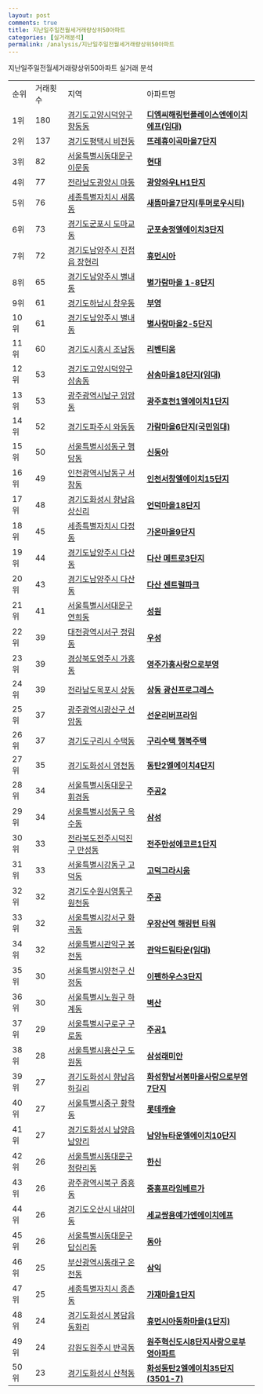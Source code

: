 ```yaml
---
layout: post
comments: true
title: 지난일주일전월세거래량상위50아파트
categories: [실거래분석]
permalink: /analysis/지난일주일전월세거래량상위50아파트
---
```


지난일주일전월세거래량상위50아파트 실거래 분석

<table>
  <tr>
    <td>순위</td>
    <td>거래횟수</td>
    <td>지역</td>
    <td>아파트명</td>
  </tr>

  <tr>
    <td>1위</td>
    <td>180</td>
    <td><a href="/apt/경기도고양시덕양구향동동">경기도고양시덕양구 향동동</a></td>
    <td colspan="4" style="font-weight: bold;"><a href="https://search.naver.com/search.naver?query=향동동 디엠씨해링턴플레이스엔에이치에프(임대)">디엠씨해링턴플레이스엔에이치에프(임대)</a></td>
  </tr>

  <tr>
    <td>2위</td>
    <td>137</td>
    <td><a href="/apt/경기도평택시비전동">경기도평택시 비전동</a></td>
    <td colspan="4" style="font-weight: bold;"><a href="https://search.naver.com/search.naver?query=비전동 뜨레휴이곡마을7단지">뜨레휴이곡마을7단지</a></td>
  </tr>

  <tr>
    <td>3위</td>
    <td>82</td>
    <td><a href="/apt/서울특별시동대문구이문동">서울특별시동대문구 이문동</a></td>
    <td colspan="4" style="font-weight: bold;"><a href="https://search.naver.com/search.naver?query=이문동 현대">현대</a></td>
  </tr>

  <tr>
    <td>4위</td>
    <td>77</td>
    <td><a href="/apt/전라남도광양시마동">전라남도광양시 마동</a></td>
    <td colspan="4" style="font-weight: bold;"><a href="https://search.naver.com/search.naver?query=마동 광양와우LH1단지">광양와우LH1단지</a></td>
  </tr>

  <tr>
    <td>5위</td>
    <td>76</td>
    <td><a href="/apt/세종특별자치시새롬동">세종특별자치시 새롬동</a></td>
    <td colspan="4" style="font-weight: bold;"><a href="https://search.naver.com/search.naver?query=새롬동 새뜸마을7단지(투머로우시티)">새뜸마을7단지(투머로우시티)</a></td>
  </tr>

  <tr>
    <td>6위</td>
    <td>73</td>
    <td><a href="/apt/경기도군포시도마교동">경기도군포시 도마교동</a></td>
    <td colspan="4" style="font-weight: bold;"><a href="https://search.naver.com/search.naver?query=도마교동 군포송정엘에이치3단지">군포송정엘에이치3단지</a></td>
  </tr>

  <tr>
    <td>7위</td>
    <td>72</td>
    <td><a href="/apt/경기도남양주시진접읍 장현리">경기도남양주시 진접읍 장현리</a></td>
    <td colspan="4" style="font-weight: bold;"><a href="https://search.naver.com/search.naver?query=진접읍 장현리 휴먼시아">휴먼시아</a></td>
  </tr>

  <tr>
    <td>8위</td>
    <td>65</td>
    <td><a href="/apt/경기도남양주시별내동">경기도남양주시 별내동</a></td>
    <td colspan="4" style="font-weight: bold;"><a href="https://search.naver.com/search.naver?query=별내동 별가람마을 1-8단지">별가람마을 1-8단지</a></td>
  </tr>

  <tr>
    <td>9위</td>
    <td>61</td>
    <td><a href="/apt/경기도하남시창우동">경기도하남시 창우동</a></td>
    <td colspan="4" style="font-weight: bold;"><a href="https://search.naver.com/search.naver?query=창우동 부영">부영</a></td>
  </tr>

  <tr>
    <td>10위</td>
    <td>61</td>
    <td><a href="/apt/경기도남양주시별내동">경기도남양주시 별내동</a></td>
    <td colspan="4" style="font-weight: bold;"><a href="https://search.naver.com/search.naver?query=별내동 별사랑마을2-5단지">별사랑마을2-5단지</a></td>
  </tr>

  <tr>
    <td>11위</td>
    <td>60</td>
    <td><a href="/apt/경기도시흥시조남동">경기도시흥시 조남동</a></td>
    <td colspan="4" style="font-weight: bold;"><a href="https://search.naver.com/search.naver?query=조남동 리벤티움">리벤티움</a></td>
  </tr>

  <tr>
    <td>12위</td>
    <td>53</td>
    <td><a href="/apt/경기도고양시덕양구삼송동">경기도고양시덕양구 삼송동</a></td>
    <td colspan="4" style="font-weight: bold;"><a href="https://search.naver.com/search.naver?query=삼송동 삼송마을18단지(임대)">삼송마을18단지(임대)</a></td>
  </tr>

  <tr>
    <td>13위</td>
    <td>53</td>
    <td><a href="/apt/광주광역시남구임암동">광주광역시남구 임암동</a></td>
    <td colspan="4" style="font-weight: bold;"><a href="https://search.naver.com/search.naver?query=임암동 광주효천1엘에이치1단지">광주효천1엘에이치1단지</a></td>
  </tr>

  <tr>
    <td>14위</td>
    <td>52</td>
    <td><a href="/apt/경기도파주시와동동">경기도파주시 와동동</a></td>
    <td colspan="4" style="font-weight: bold;"><a href="https://search.naver.com/search.naver?query=와동동 가람마을6단지(국민임대)">가람마을6단지(국민임대)</a></td>
  </tr>

  <tr>
    <td>15위</td>
    <td>50</td>
    <td><a href="/apt/서울특별시성동구행당동">서울특별시성동구 행당동</a></td>
    <td colspan="4" style="font-weight: bold;"><a href="https://search.naver.com/search.naver?query=행당동 신동아">신동아</a></td>
  </tr>

  <tr>
    <td>16위</td>
    <td>49</td>
    <td><a href="/apt/인천광역시남동구서창동">인천광역시남동구 서창동</a></td>
    <td colspan="4" style="font-weight: bold;"><a href="https://search.naver.com/search.naver?query=서창동 인천서창엘에이치15단지">인천서창엘에이치15단지</a></td>
  </tr>

  <tr>
    <td>17위</td>
    <td>48</td>
    <td><a href="/apt/경기도화성시향남읍 상신리">경기도화성시 향남읍 상신리</a></td>
    <td colspan="4" style="font-weight: bold;"><a href="https://search.naver.com/search.naver?query=향남읍 상신리 언덕마을18단지">언덕마을18단지</a></td>
  </tr>

  <tr>
    <td>18위</td>
    <td>45</td>
    <td><a href="/apt/세종특별자치시다정동">세종특별자치시 다정동</a></td>
    <td colspan="4" style="font-weight: bold;"><a href="https://search.naver.com/search.naver?query=다정동 가온마을9단지">가온마을9단지</a></td>
  </tr>

  <tr>
    <td>19위</td>
    <td>44</td>
    <td><a href="/apt/경기도남양주시다산동">경기도남양주시 다산동</a></td>
    <td colspan="4" style="font-weight: bold;"><a href="https://search.naver.com/search.naver?query=다산동 다산 메트로3단지">다산 메트로3단지</a></td>
  </tr>

  <tr>
    <td>20위</td>
    <td>43</td>
    <td><a href="/apt/경기도남양주시다산동">경기도남양주시 다산동</a></td>
    <td colspan="4" style="font-weight: bold;"><a href="https://search.naver.com/search.naver?query=다산동 다산 센트럴파크">다산 센트럴파크</a></td>
  </tr>

  <tr>
    <td>21위</td>
    <td>41</td>
    <td><a href="/apt/서울특별시서대문구연희동">서울특별시서대문구 연희동</a></td>
    <td colspan="4" style="font-weight: bold;"><a href="https://search.naver.com/search.naver?query=연희동 성원">성원</a></td>
  </tr>

  <tr>
    <td>22위</td>
    <td>39</td>
    <td><a href="/apt/대전광역시서구정림동">대전광역시서구 정림동</a></td>
    <td colspan="4" style="font-weight: bold;"><a href="https://search.naver.com/search.naver?query=정림동 우성">우성</a></td>
  </tr>

  <tr>
    <td>23위</td>
    <td>39</td>
    <td><a href="/apt/경상북도영주시가흥동">경상북도영주시 가흥동</a></td>
    <td colspan="4" style="font-weight: bold;"><a href="https://search.naver.com/search.naver?query=가흥동 영주가흥사랑으로부영">영주가흥사랑으로부영</a></td>
  </tr>

  <tr>
    <td>24위</td>
    <td>39</td>
    <td><a href="/apt/전라남도목포시상동">전라남도목포시 상동</a></td>
    <td colspan="4" style="font-weight: bold;"><a href="https://search.naver.com/search.naver?query=상동 상동 광신프로그레스">상동 광신프로그레스</a></td>
  </tr>

  <tr>
    <td>25위</td>
    <td>37</td>
    <td><a href="/apt/광주광역시광산구선암동">광주광역시광산구 선암동</a></td>
    <td colspan="4" style="font-weight: bold;"><a href="https://search.naver.com/search.naver?query=선암동 선운리버프라임">선운리버프라임</a></td>
  </tr>

  <tr>
    <td>26위</td>
    <td>37</td>
    <td><a href="/apt/경기도구리시수택동">경기도구리시 수택동</a></td>
    <td colspan="4" style="font-weight: bold;"><a href="https://search.naver.com/search.naver?query=수택동 구리수택 행복주택">구리수택 행복주택</a></td>
  </tr>

  <tr>
    <td>27위</td>
    <td>35</td>
    <td><a href="/apt/경기도화성시영천동">경기도화성시 영천동</a></td>
    <td colspan="4" style="font-weight: bold;"><a href="https://search.naver.com/search.naver?query=영천동 동탄2엘에이치4단지">동탄2엘에이치4단지</a></td>
  </tr>

  <tr>
    <td>28위</td>
    <td>34</td>
    <td><a href="/apt/서울특별시동대문구휘경동">서울특별시동대문구 휘경동</a></td>
    <td colspan="4" style="font-weight: bold;"><a href="https://search.naver.com/search.naver?query=휘경동 주공2">주공2</a></td>
  </tr>

  <tr>
    <td>29위</td>
    <td>34</td>
    <td><a href="/apt/서울특별시성동구옥수동">서울특별시성동구 옥수동</a></td>
    <td colspan="4" style="font-weight: bold;"><a href="https://search.naver.com/search.naver?query=옥수동 삼성">삼성</a></td>
  </tr>

  <tr>
    <td>30위</td>
    <td>33</td>
    <td><a href="/apt/전라북도전주시덕진구만성동">전라북도전주시덕진구 만성동</a></td>
    <td colspan="4" style="font-weight: bold;"><a href="https://search.naver.com/search.naver?query=만성동 전주만성에코르1단지">전주만성에코르1단지</a></td>
  </tr>

  <tr>
    <td>31위</td>
    <td>33</td>
    <td><a href="/apt/서울특별시강동구고덕동">서울특별시강동구 고덕동</a></td>
    <td colspan="4" style="font-weight: bold;"><a href="https://search.naver.com/search.naver?query=고덕동 고덕그라시움">고덕그라시움</a></td>
  </tr>

  <tr>
    <td>32위</td>
    <td>32</td>
    <td><a href="/apt/경기도수원시영통구원천동">경기도수원시영통구 원천동</a></td>
    <td colspan="4" style="font-weight: bold;"><a href="https://search.naver.com/search.naver?query=원천동 주공">주공</a></td>
  </tr>

  <tr>
    <td>33위</td>
    <td>32</td>
    <td><a href="/apt/서울특별시강서구화곡동">서울특별시강서구 화곡동</a></td>
    <td colspan="4" style="font-weight: bold;"><a href="https://search.naver.com/search.naver?query=화곡동 우장산역 해링턴 타워">우장산역 해링턴 타워</a></td>
  </tr>

  <tr>
    <td>34위</td>
    <td>32</td>
    <td><a href="/apt/서울특별시관악구봉천동">서울특별시관악구 봉천동</a></td>
    <td colspan="4" style="font-weight: bold;"><a href="https://search.naver.com/search.naver?query=봉천동 관악드림타운(임대)">관악드림타운(임대)</a></td>
  </tr>

  <tr>
    <td>35위</td>
    <td>30</td>
    <td><a href="/apt/서울특별시양천구신정동">서울특별시양천구 신정동</a></td>
    <td colspan="4" style="font-weight: bold;"><a href="https://search.naver.com/search.naver?query=신정동 이펜하우스3단지">이펜하우스3단지</a></td>
  </tr>

  <tr>
    <td>36위</td>
    <td>30</td>
    <td><a href="/apt/서울특별시노원구하계동">서울특별시노원구 하계동</a></td>
    <td colspan="4" style="font-weight: bold;"><a href="https://search.naver.com/search.naver?query=하계동 벽산">벽산</a></td>
  </tr>

  <tr>
    <td>37위</td>
    <td>29</td>
    <td><a href="/apt/서울특별시구로구구로동">서울특별시구로구 구로동</a></td>
    <td colspan="4" style="font-weight: bold;"><a href="https://search.naver.com/search.naver?query=구로동 주공1">주공1</a></td>
  </tr>

  <tr>
    <td>38위</td>
    <td>28</td>
    <td><a href="/apt/서울특별시용산구도원동">서울특별시용산구 도원동</a></td>
    <td colspan="4" style="font-weight: bold;"><a href="https://search.naver.com/search.naver?query=도원동 삼성래미안">삼성래미안</a></td>
  </tr>

  <tr>
    <td>39위</td>
    <td>27</td>
    <td><a href="/apt/경기도화성시향남읍 하길리">경기도화성시 향남읍 하길리</a></td>
    <td colspan="4" style="font-weight: bold;"><a href="https://search.naver.com/search.naver?query=향남읍 하길리 화성향남서봉마을사랑으로부영7단지">화성향남서봉마을사랑으로부영7단지</a></td>
  </tr>

  <tr>
    <td>40위</td>
    <td>27</td>
    <td><a href="/apt/서울특별시중구황학동">서울특별시중구 황학동</a></td>
    <td colspan="4" style="font-weight: bold;"><a href="https://search.naver.com/search.naver?query=황학동 롯데캐슬">롯데캐슬</a></td>
  </tr>

  <tr>
    <td>41위</td>
    <td>27</td>
    <td><a href="/apt/경기도화성시남양읍 남양리">경기도화성시 남양읍 남양리</a></td>
    <td colspan="4" style="font-weight: bold;"><a href="https://search.naver.com/search.naver?query=남양읍 남양리 남양뉴타운엘에이치10단지">남양뉴타운엘에이치10단지</a></td>
  </tr>

  <tr>
    <td>42위</td>
    <td>26</td>
    <td><a href="/apt/서울특별시동대문구청량리동">서울특별시동대문구 청량리동</a></td>
    <td colspan="4" style="font-weight: bold;"><a href="https://search.naver.com/search.naver?query=청량리동 한신">한신</a></td>
  </tr>

  <tr>
    <td>43위</td>
    <td>26</td>
    <td><a href="/apt/광주광역시북구중흥동">광주광역시북구 중흥동</a></td>
    <td colspan="4" style="font-weight: bold;"><a href="https://search.naver.com/search.naver?query=중흥동 중흥프라임베르가">중흥프라임베르가</a></td>
  </tr>

  <tr>
    <td>44위</td>
    <td>26</td>
    <td><a href="/apt/경기도오산시내삼미동">경기도오산시 내삼미동</a></td>
    <td colspan="4" style="font-weight: bold;"><a href="https://search.naver.com/search.naver?query=내삼미동 세교쌍용예가엔에이치에프">세교쌍용예가엔에이치에프</a></td>
  </tr>

  <tr>
    <td>45위</td>
    <td>26</td>
    <td><a href="/apt/서울특별시동대문구답십리동">서울특별시동대문구 답십리동</a></td>
    <td colspan="4" style="font-weight: bold;"><a href="https://search.naver.com/search.naver?query=답십리동 동아">동아</a></td>
  </tr>

  <tr>
    <td>46위</td>
    <td>25</td>
    <td><a href="/apt/부산광역시동래구온천동">부산광역시동래구 온천동</a></td>
    <td colspan="4" style="font-weight: bold;"><a href="https://search.naver.com/search.naver?query=온천동 삼익">삼익</a></td>
  </tr>

  <tr>
    <td>47위</td>
    <td>25</td>
    <td><a href="/apt/세종특별자치시종촌동">세종특별자치시 종촌동</a></td>
    <td colspan="4" style="font-weight: bold;"><a href="https://search.naver.com/search.naver?query=종촌동 가재마을1단지">가재마을1단지</a></td>
  </tr>

  <tr>
    <td>48위</td>
    <td>24</td>
    <td><a href="/apt/경기도화성시봉담읍 동화리">경기도화성시 봉담읍 동화리</a></td>
    <td colspan="4" style="font-weight: bold;"><a href="https://search.naver.com/search.naver?query=봉담읍 동화리 휴먼시아동화마을(1단지)">휴먼시아동화마을(1단지)</a></td>
  </tr>

  <tr>
    <td>49위</td>
    <td>24</td>
    <td><a href="/apt/강원도원주시반곡동">강원도원주시 반곡동</a></td>
    <td colspan="4" style="font-weight: bold;"><a href="https://search.naver.com/search.naver?query=반곡동 원주혁신도시8단지사랑으로부영아파트">원주혁신도시8단지사랑으로부영아파트</a></td>
  </tr>

  <tr>
    <td>50위</td>
    <td>23</td>
    <td><a href="/apt/경기도화성시산척동">경기도화성시 산척동</a></td>
    <td colspan="4" style="font-weight: bold;"><a href="https://search.naver.com/search.naver?query=산척동 화성동탄2엘에이치35단지(3501-7)">화성동탄2엘에이치35단지(3501-7)</a></td>
  </tr>

</table>
